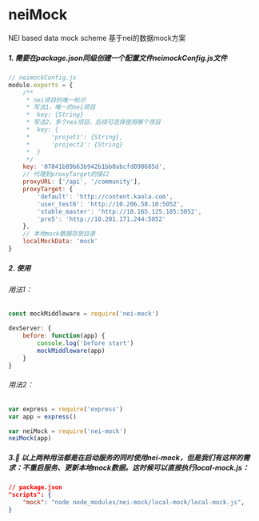 # neiMock
NEI based data mock scheme
基于nei的数据mock方案

##### 1. 需要在package.json同级创建一个配置文件neimockConfig.js文件

```javascript
// neimockConfig.js
module.exports = {
    /**
     * nei项目的唯一标识
     * 写法1，唯一的nei项目
     *  key: {String}
     * 写法2，多个nei项目，后续可选择使用哪个项目
     *  key: {
     *      'projet1': {String},
     *      'project2': {String}
     *  }
     */
    key: '07841b89b63b942b1bb0abcfd090685d',
    // 代理到proxyTarget的接口
    proxyURL: ['/api', '/community'],
    proxyTarget: {
        'default': 'http://content.kaola.com',
        'user_test6': 'http://10.206.58.10:5052',
        'stable_master': 'http://10.165.125.185:5052',
        'pre5': 'http://10.201.171.244:5052'
    },
    // 本地mock数据存放目录
    localMockData: 'mock'
}
```

##### 2. 使用

###### 用法1：
```javascript
const mockMiddleware = require('nei-mock')

devServer: {
    before: function(app) {
        console.log('before start')
        mockMiddleware(app)
    }
}
```

###### 用法2：
```javascript
var express = require('express')
var app = express()

var neiMock = require('nei-mock')
neiMock(app)
```

##### 3. 以上两种用法都是在启动服务的同时使用nei-mock，但是我们有这样的需求：不重启服务、更新本地mock数据。这时候可以直接执行local-mock.js：
```json
// package.json
"scripts": {
    "mock": "node node_modules/nei-mock/local-mock/local-mock.js",
}
```